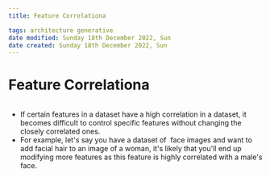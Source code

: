 ```yaml
---
title: Feature Correlationa

tags: architecture generative 
date modified: Sunday 18th December 2022, Sun
date created: Sunday 18th December 2022, Sun
---
```


# Feature Correlationa
```toc
```

- If certain features in a dataset have a high correlation in a dataset, it becomes difficult to control specific features without changing the closely correlated ones.
- For example, let's say you have a dataset of  face images and want to add facial hair to an image of a woman, it's likely that you'll end up modifying more features as this feature is highly correlated with a male's face.



